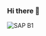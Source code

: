 ### Hi there 👋

<!--
**reinaldorodriguez2/ReinaldoRodriguez2** is a ✨ _special_ ✨ repository because its `README.md` (this file) appears on your GitHub profile.

Here are some ideas to get you started:

- 🔭 I’m currently working on ...
- 🌱 I’m currently learning ...
- 👯 I’m looking to collaborate on ...
- 🤔 I’m looking for help with ...
- 💬 Ask me about ...
- 📫 How to reach me: ...
- 😄 Pronouns: ...
- ⚡ Fun fact: ...
-->
![SAP B1](![SAPB1](https://user-images.githubusercontent.com/44853270/112792322-3e6c1500-9031-11eb-95fa-e3c1346f76de.png))
